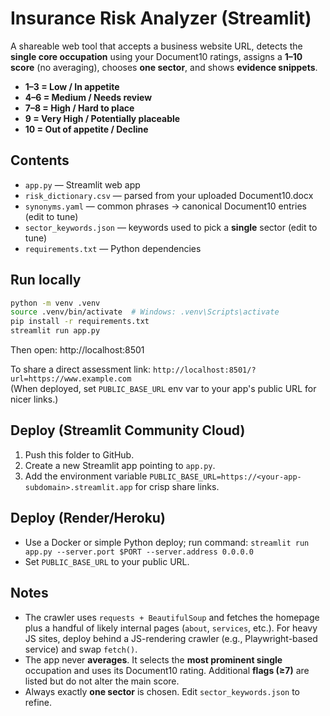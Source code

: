 
# Insurance Risk Analyzer (Streamlit)

A shareable web tool that accepts a business website URL, detects the **single core occupation** using your Document10 ratings, assigns a **1–10 score** (no averaging), chooses **one sector**, and shows **evidence snippets**. 

- **1–3 = Low / In appetite**
- **4–6 = Medium / Needs review**
- **7–8 = High / Hard to place**
- **9 = Very High / Potentially placeable**
- **10 = Out of appetite / Decline**

## Contents
- `app.py` — Streamlit web app
- `risk_dictionary.csv` — parsed from your uploaded Document10.docx
- `synonyms.yaml` — common phrases → canonical Document10 entries (edit to tune)
- `sector_keywords.json` — keywords used to pick a **single** sector (edit to tune)
- `requirements.txt` — Python dependencies

## Run locally
```bash
python -m venv .venv
source .venv/bin/activate  # Windows: .venv\Scripts\activate
pip install -r requirements.txt
streamlit run app.py
```

Then open: http://localhost:8501

To share a direct assessment link: `http://localhost:8501/?url=https://www.example.com`  
(When deployed, set `PUBLIC_BASE_URL` env var to your app's public URL for nicer links.)

## Deploy (Streamlit Community Cloud)
1. Push this folder to GitHub.
2. Create a new Streamlit app pointing to `app.py`.
3. Add the environment variable `PUBLIC_BASE_URL=https://<your-app-subdomain>.streamlit.app` for crisp share links.

## Deploy (Render/Heroku)
- Use a Docker or simple Python deploy; run command: `streamlit run app.py --server.port $PORT --server.address 0.0.0.0`  
- Set `PUBLIC_BASE_URL` to your public URL.

## Notes
- The crawler uses `requests + BeautifulSoup` and fetches the homepage plus a handful of likely internal pages (`about`, `services`, etc.). For heavy JS sites, deploy behind a JS-rendering crawler (e.g., Playwright-based service) and swap `fetch()`.
- The app never **averages**. It selects the **most prominent single** occupation and uses its Document10 rating. Additional **flags (≥7)** are listed but do not alter the main score.
- Always exactly **one sector** is chosen. Edit `sector_keywords.json` to refine.
